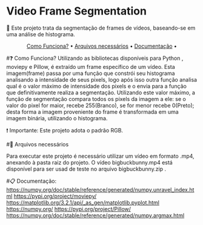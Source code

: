 # Video Frame Segmentation
:movie_camera: Este projeto trata da segmentação de frames de vídeos, baseando-se em uma análise de histograma.

<p align="center">
 <a href="#Como funciona">Como Funciona?</a> •
 <a href="#Arquivos necessarios">Arquivos necessários</a> • 
 <a href="#Documentacao">Documentação</a> • 
</p>

#:question: Como Funciona?
Utilizando as bibliotecas disponíveis para Python , moviepy e Pillow, é extraído um frame específico de um vídeo. Esta imagem(frame) passa por uma função que constrói seu histograma analisando a intensidade de seus pixels, logo após isso outra função analisa qual é o valor máximo de intensidade dos pixels e o envia para a função que definitivamente realiza a segmentação. Utilizando este valor máximo, a função de segmentação compara todos os pixels da imagem a ele: se o valor do pixel for maior, recebe 255(Branco), se for menor recebe 0(Preto); desta forma a imagem proveniente do frame é transformada em uma imagem binária, utilizando o histograma.

:exclamation: Importante: Este projeto adota o padrão RGB.


#:floppy_disk: Arquivos necessários

Para executar este projeto é necessário utilizar um vídeo em formato .mp4, anexando à pasta raiz do projeto. O vídeo bigbuckbunny.mp4 está disponível para ser usad de teste no arquivo bigbuckbunny.zip .

#:clipboard: Documentação:
https://numpy.org/doc/stable/reference/generated/numpy.unravel_index.html
https://pypi.org/project/moviepy/
https://matplotlib.org/3.2.1/api/_as_gen/matplotlib.pyplot.html
https://numpy.org/
https://pypi.org/project/Pillow/
https://numpy.org/doc/stable/reference/generated/numpy.argmax.html

